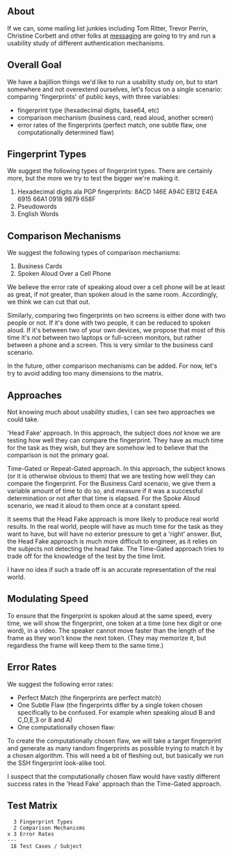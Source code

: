 ## About

If we can, some mailing list junkies including Tom Ritter, Trevor Perrin, Christine Corbett and other folks at [messaging](http://moderncrypto.org/) are going to try and run a usability study of different authentication mechanisms.

## Overall Goal

We have a bajillion things we'd like to run a usability study on, but to start somewhere and not overextend ourselves, let's focus on a single scenario: comparing 'fingerprints' of public keys, with three variables:
 - fingerprint type (hexadecimal digits, base64, etc)
 - comparison mechanism (business card, read aloud, another screen) 
 - error rates of the fingerprints (perfect match, one subtle flaw, one computationally determined flaw)

## Fingerprint Types

We suggest the following types of fingerprint types.  There are certainly more, but the more we try to test the bigger we're making it.

 1. Hexadecimal digits ala PGP fingerprints: 8ACD 146E A94C EB12 E4EA  6915 66A1 0918 9B79 658F
 2. Pseudowords
 3. English Words

## Comparison Mechanisms

We suggest the following types of comparison mechanisms:

 1. Business Cards
 2. Spoken Aloud Over a Cell Phone

We believe the error rate of speaking aloud over a cell phone will be at least as great, if not greater, than spoken aloud in the same room.  Accordingly, we think we can cut that out.  

Similarly, comparing two fingerprints on two screens is either done with two people or not. If it's done with two people, it can be reduced to spoken aloud.  If it's between two of your own devices, we propose that most of this time it's _not_ between two laptops or full-screen monitors, but rather between a phone and a screen.  This is very similar to the business card scenario.  

In the future, other comparison mechanisms can be added. For now, let's try to avoid adding too many dimensions to the matrix.

## Approaches

Not knowing much about usability studies, I can see two approaches we could take.  

'Head Fake' approach.  In this approach, the subject does _not_ know we are testing how well they can compare the fingerprint. They have as much time for the task as they wish, but they are somehow led to believe that the comparison is not the primary goal. 

Time-Gated or Repeat-Gated approach. In this approach, the subject knows (or it is otherwise obvious to them) that we are testing how well they can compare the fingerprint. 
For the Business Card scenario, we give them a variable amount of time to do so, and measure if it was a successful determination or not after that time is elapsed.
For the Spoke Aloud scenario, we read it aloud to them once at a constant speed.

It seems that the Head Fake approach is more likely to produce real world results. In the real world, people will have as much time for the task as they want to have, but will have no exterior pressure to get a 'right' answer.  But, the Head Fake approach is much more difficult to engineer, as it relies on the subjects not detecting the head fake.  The Time-Gated approach tries to trade off for the knowledge of the test by the time limit.  

I have no idea if such a trade off is an accurate representation of the real world.

## Modulating Speed

To ensure that the fingerprint is spoken aloud at the same speed, every time, we will show the fingerprint, one token at a time (one hex digit or one word), in a video. The speaker cannot move faster than the length of the frame as they won't know the next token.  (They may memorize it, but regardless the frame will keep them to the same time.) 

## Error Rates

We suggest the following error rates:

 - Perfect Match (the fingerprints are perfect match)
 - One Subtle Flaw (the fingerprints differ by a single token chosen specifically to be confused. For example when speaking aloud B and C,D,E,3 or 8 and A)
 - One computationally chosen flaw:

To create the computationally chosen flaw, we will take a target fingerprint and generate as many random fingerprints as possible trying to match it by a chosen algorithm.  This will need a bit of fleshing out, but basically we run the SSH fingerprint look-alike tool.

I suspect that the computationally chosen flaw would have vastly different success rates in the 'Head Fake' approach than the Time-Gated approach.

## Test Matrix

      3 Fingerprint Types
      2 Comparison Mechanisms
    x 3 Error Rates
    ---
     18 Test Cases / Subject
